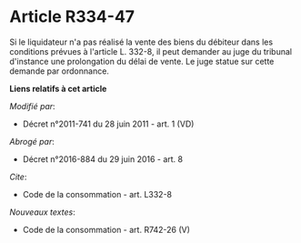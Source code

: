 # Article R334-47

Si le liquidateur n'a pas réalisé la vente des biens du débiteur dans les conditions prévues à l'article L. 332-8, il peut
demander au    juge du tribunal d'instance une prolongation du délai de vente. Le juge statue sur cette demande par
ordonnance.

**Liens relatifs à cet article**

_Modifié par_:

  - Décret n°2011-741 du 28 juin 2011 - art. 1 (VD)

_Abrogé par_:

  - Décret n°2016-884 du 29 juin 2016 - art. 8

_Cite_:

  - Code de la consommation - art. L332-8

_Nouveaux textes_:

  - Code de la consommation - art. R742-26 (V)
